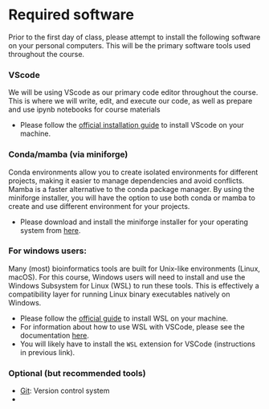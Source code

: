 # Required software
Prior to the first day of class, please attempt to install the following software on your personal computers.  This will be the primary software tools used throughout the course.

### VScode
We will be using VScode as our primary code editor throughout the course. This is where we will write, edit, and execute our code, as well as prepare and use ipynb notebooks for course materials

- Please follow the [official installation guide](https://code.visualstudio.com/docs/setup/setup-overview) to install VScode on your machine.

### Conda/mamba (via miniforge)
Conda environments allow you to create isolated environments for different projects, making it easier to manage dependencies and avoid conflicts. Mamba is a faster alternative to the conda package manager. By using the miniforge installer, you will have the option to use both conda or mamba to create and use different environment for your projects.

- Please download and install the miniforge installer for your operating system from [here](https://github.com/conda-forge/miniforge).

### For windows users:
Many (most) bioinformatics tools are built for Unix-like environments (Linux, macOS). For this course, Windows users will need to install and use the Windows Subsystem for Linux (WSL) to run these tools. This is effectively a compatibility layer for running Linux binary executables natively on Windows.

- Please follow the [official guide](https://docs.microsoft.com/en-us/windows/wsl/install) to install WSL on your machine.
- For information about how to use WSL with VSCode, please see the documentation [here](https://code.visualstudio.com/docs/remote/wsl).
- You will likely have to install the `WSL` extension for VSCode (instructions in previous link).

### Optional (but recommended tools)
- [Git](https://git-scm.com/book/en/v2/Getting-Started-Installing-Git): Version control system
- 
